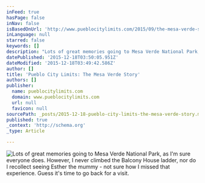 ```yaml
---
inFeed: true
hasPage: false
inNav: false
isBasedOnUrl: 'http://www.pueblocitylimits.com/2015/09/the-mesa-verde-story.html'
inLanguage: null
starred: false
keywords: []
description: "Lots of great memories going to Mesa Verde National Park, as I'm sure everyone does. However, I never climbed the Balcony House ladder, nor do I recollect seeing Esther the mummy - not sure how I missed that experience. Guess it's time to go back for a visit."
datePublished: '2015-12-18T03:50:05.951Z'
dateModified: '2015-12-18T03:49:42.586Z'
author: []
title: 'Pueblo City Limits: The Mesa Verde Story'
authors: []
publisher:
  name: pueblocitylimits.com
  domain: www.pueblocitylimits.com
  url: null
  favicon: null
sourcePath: _posts/2015-12-18-pueblo-city-limits-the-mesa-verde-story.md
published: true
_context: 'http://schema.org'
_type: Article

---
```

![Lots of great memories going to Mesa Verde National Park, as I'm sure everyone does. However, I never climbed the Balcony House ladder, nor do I recollect seeing Esther the mummy - not sure how I missed that experience. Guess it's time to go back for a visit.](https://s3-us-west-2.amazonaws.com/the-grid-img/p/43a5d35be7d87818fdc2c2de7c1d56b991cf0a01.jpg)